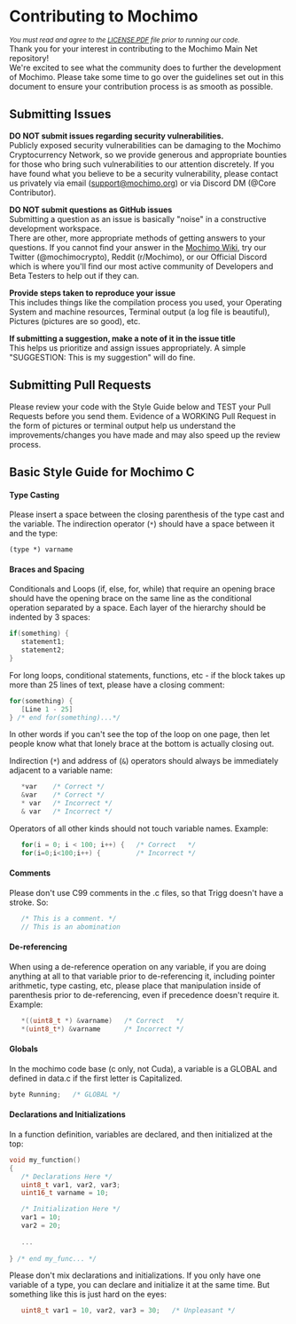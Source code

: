 # Contributing to Mochimo
<sup>*You must read and agree to the [LICENSE.PDF](LICENSE.PDF) file prior to running our code.*</sup>  
Thank you for your interest in contributing to the Mochimo Main Net repository!  
We're excited to see what the community does to further the development of Mochimo. Please take some time to go over the guidelines set out in this document to ensure your contribution process is as smooth as possible.

## Submitting Issues
**DO NOT submit issues regarding security vulnerabilities.**  
Publicly exposed security vulnerabilities can be damaging to the Mochimo Cryptocurrency Network, so we provide generous and appropriate bounties for those who bring such vulnerabilities to our attention discretely. If you have found what you believe to be a security vulnerability, please contact us privately via email (support@mochimo.org) or via Discord DM (@Core Contributor).

**DO NOT submit questions as GitHub issues**  
Submitting a question as an issue is basically "noise" in a constructive development workspace.  
There are other, more appropriate methods of getting answers to your questions. If you cannot find your answer in the [Mochimo Wiki](http://www.mochiwiki.com), try our Twitter (@mochimocrypto), Reddit (r/Mochimo), or our Official Discord which is where you'll find our most active community of Developers and Beta Testers to help out if they can.

**Provide steps taken to reproduce your issue**  
This includes things like the compilation process you used, your Operating System and machine resources, Terminal output (a log file is beautiful), Pictures (pictures are so good), etc.

**If submitting a suggestion, make a note of it in the issue title**  
This helps us prioritize and assign issues appropriately. A simple "SUGGESTION: This is my suggestion" will do fine.

## Submitting Pull Requests
Please review your code with the Style Guide below and TEST your Pull Requests before you send them. Evidence of a WORKING Pull Request in the form of pictures or terminal output help us understand the improvements/changes you have made and may also speed up the review process.

## Basic Style Guide for Mochimo C
#### Type Casting
Please insert a space between the closing parenthesis of the type cast and the variable. The indirection operator (`*`) should have a space between it and the type:
```
(type *) varname
```

#### Braces and Spacing
Conditionals and Loops (if, else, for, while) that require an opening brace should have the opening brace on the same line as the conditional operation separated by a space. Each layer of the hierarchy should be indented by 3 spaces:
```c
if(something) {
   statement1;
   statement2;
}
```
For long loops, conditional statements, functions, etc - if the block takes up more than 25 lines of text, please have a closing comment:
```c
for(something) {
   [Line 1 - 25]
} /* end for(something)...*/
```
In other words if you can't see the top of the loop on one page, then let people know what that lonely brace at the bottom is actually closing out.

Indirection (`*`) and address of (`&`) operators should always be immediately adjacent to a variable name:  
```c
   *var	   /* Correct */
   &var	   /* Correct */
   * var   /* Incorrect */
   & var   /* Incorrect */
```

Operators of all other kinds should not touch variable names. Example:  
```c
   for(i = 0; i < 100; i++) {   /* Correct   */
   for(i=0;i<100;i++) {         /* Incorrect */
```

#### Comments
Please don't use C99 comments in the .c files, so that Trigg doesn't have a stroke.  So:
```c
   /* This is a comment. */
   // This is an abomination
```

#### De-referencing
When using a de-reference operation on any variable, if you are doing anything at all to that variable prior to de-referencing it, including pointer arithmetic, type casting, etc, please place that manipulation inside of parenthesis prior to de-referencing, even if precedence doesn't require it. Example:  
```c
   *((uint8_t *) &varname)   /* Correct   */
   *(uint8_t*) &varname      /* Incorrect */
```

#### Globals
In the mochimo code base (c only, not Cuda), a variable is a GLOBAL and defined in data.c if the first letter is Capitalized.
```c
byte Running;   /* GLOBAL */
```

#### Declarations and Initializations
In a function definition, variables are declared, and then initialized at the top:
```c
void my_function()
{
   /* Declarations Here */
   uint8_t var1, var2, var3;
   uint16_t varname = 10;

   /* Initialization Here */
   var1 = 10;
   var2 = 20;
   
   ...
   
} /* end my_func... */
```
Please don't mix declarations and initializations. If you only have one variable of a type, you can declare and initialize it at the same time. But something like this is just hard on the eyes:  
```c
   uint8_t var1 = 10, var2, var3 = 30;   /* Unpleasant */
```